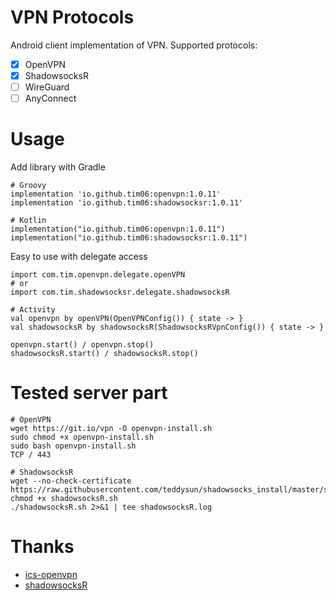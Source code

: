 # VPN Protocols
Android client implementation of VPN. Supported protocols:
- [x] OpenVPN
- [x] ShadowsocksR
- [ ] WireGuard
- [ ] AnyConnect

# Usage
Add library with Gradle
```
# Groovy
implementation 'io.github.tim06:openvpn:1.0.11'
implementation 'io.github.tim06:shadowsocksr:1.0.11'

# Kotlin
implementation("io.github.tim06:openvpn:1.0.11")
implementation("io.github.tim06:shadowsocksr:1.0.11")
```
Easy to use with delegate access
```
import com.tim.openvpn.delegate.openVPN
# or
import com.tim.shadowsocksr.delegate.shadowsocksR

# Activity
val openvpn by openVPN(OpenVPNConfig()) { state -> }
val shadowsocksR by shadowsocksR(ShadowsocksRVpnConfig()) { state -> }

openvpn.start() / openvpn.stop()
shadowsocksR.start() / shadowsocksR.stop()
```
# Tested server part
```
# OpenVPN
wget https://git.io/vpn -O openvpn-install.sh
sudo chmod +x openvpn-install.sh
sudo bash openvpn-install.sh
TCP / 443

# ShadowsocksR
wget --no-check-certificate https://raw.githubusercontent.com/teddysun/shadowsocks_install/master/shadowsocksR.sh
chmod +x shadowsocksR.sh
./shadowsocksR.sh 2>&1 | tee shadowsocksR.log
```

# Thanks
- [ics-openvpn](https://github.com/schwabe/ics-openvpn/)
- [shadowsocksR](https://github.com/shadowsocksrr/shadowsocksr-libev/)
